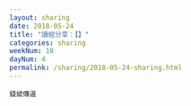 ```yaml
---
layout: sharing
date: 2018-05-24
title: "讀經分享：【】"
categories: sharing
weekNum: 18
dayNum: 4
permalink: /sharing/2018-05-24-sharing.html
---
```


`錢斌傳道`
